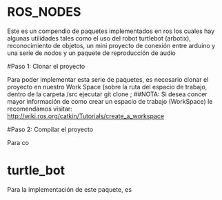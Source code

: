 # ROS_NODES
Este es un compendio de paquetes implementados en ros los cuales hay algunas utilidades tales como el uso del robot turtlebot (arbotix), reconocimiento de objetos, un mini proyecto de conexión entre arduino y una serie de nodos y un paquete de reproducción de audio

#Paso 1: Clonar el proyecto

Para poder implementar esta serie de paquetes, es necesario clonar el proyecto en nuestro Work Space (sobre la ruta del espacio de trabajo, dentro de la carpeta /src ejecutar git clone  ; 
##NOTA: Si desea concer mayor información de como crear un espacio de trabajo (WorkSpace) le recomendamos visitar: http://wiki.ros.org/catkin/Tutorials/create_a_workspace

#Paso 2: Compilar el proyecto

Para co

# turtle_bot

Para la implementación de este paquete, es 

